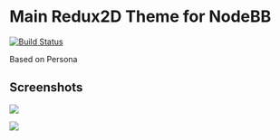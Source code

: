 Main Redux2D Theme for NodeBB
====================
[![Build Status](https://travis-ci.org/Redux2D/nodebb-theme-r2d2k18.svg?branch=master)](https://travis-ci.org/Redux2D/nodebb-theme-r2d2k18)

Based on Persona

## Screenshots

![](https://d2gn4xht817m0g.cloudfront.net/p/product_screenshots/images/original/000/570/286/570286-db378dfd28256a8fabacc9129b3638dc678ac393.png?1439315393)

![](https://d2gn4xht817m0g.cloudfront.net/p/product_screenshots/images/original/000/570/287/570287-5875c63ce086d361b76d94e5bc7cc88a5fd34b8b.png?1439315419)
